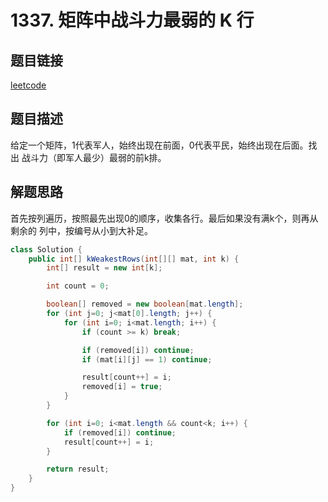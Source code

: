 # 1337. 矩阵中战斗力最弱的 K 行

## 题目链接

[leetcode](https://leetcode-cn.com/problems/the-k-weakest-rows-in-a-matrix/)

## 题目描述

给定一个矩阵，1代表军人，始终出现在前面，0代表平民，始终出现在后面。找出
战斗力（即军人最少）最弱的前k排。

## 解题思路

首先按列遍历，按照最先出现0的顺序，收集各行。最后如果没有满k个，则再从剩余的
列中，按编号从小到大补足。

```java
class Solution {
    public int[] kWeakestRows(int[][] mat, int k) {
        int[] result = new int[k];

        int count = 0;

        boolean[] removed = new boolean[mat.length];
        for (int j=0; j<mat[0].length; j++) {
            for (int i=0; i<mat.length; i++) {
                if (count >= k) break;

                if (removed[i]) continue;
                if (mat[i][j] == 1) continue;

                result[count++] = i;
                removed[i] = true;
            }
        }

        for (int i=0; i<mat.length && count<k; i++) {
            if (removed[i]) continue;
            result[count++] = i;
        }

        return result;
    }
}
```

